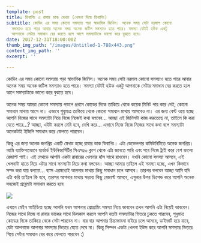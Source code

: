 ```yaml
---
template: post
title: ডিবাগিং এ রাবার ডাক মেথড (খেলনা দিয়ে ডিবাগিং)
subtitle: কোডিং এর সময় কোনো সমস্যায় পড়া স্বাভাবিক জিনিস। অনেক সময় সেটা নরমাল কোনো
  সমস্যাও হতে পারে আবার অনেক সময় অনেক জটিল সমস্যাও হতে পারে। সমস্যা যেটাই হউক একটু
  আপনাকে সেটার সমাধান বের করতে হলে আগে সমস্যাটাকে ভালো করে বুঝতে হবে।
date: 2017-12-31T18:00:00Z
thumb_img_path: "/images/Untitled-1-788x443.png"
content_img_path: ''
excerpt: ''

---
```

কোডিং এর সময় কোনো সমস্যায় পড়া স্বাভাবিক জিনিস। অনেক সময় সেটা নরমাল কোনো সমস্যাও হতে পারে আবার অনেক সময় অনেক জটিল সমস্যাও হতে পারে। সমস্যা যেটাই হউক একটু আপনাকে সেটার সমাধান বের করতে হলে আগে সমস্যাটাকে ভালো করে বুঝতে হবে।

অনেক সময় আমরা কোনো সমস্যায় পড়লে প্রথমে কোডের দিকে তাকিয়ে থেকে কয়েক মিনিট পার করে দেই, কোনো সমাধান মাথায় আসে না। এভাবে শুধুমাত্র তাকিয়ে থেকে কোনো সমাধান মাথায় আসবেও না। এর জন্য বেস্ট ওয়ে হচ্ছে আপনি নিজের সাথে সমস্যাটা নিয়ে নিজে নিজেই কথা বলবেন... আচ্ছা এই জিনিসটা কাজ করতেছে না, তাইলে কি করা যেতে পারে...? আচ্ছা, এইটা করলে মেবি হবে, দেখি করে... এভাবে নিজে নিজে নিজের সাথে কথা বলে সমস্যাটা অনেকটাই ইজিলি সমাধান করে ফেলতে পারবেন।

কিন্তু এর জন্য অনেক জনপ্রিয় একটি মেথড হচ্ছে রাবার ডাক ডিবাগিং। এটা ডেভেলপার কমিউনিটিতে অনেক জনপ্রিয়। আমি ব্যাক্তিগতভাবে হার্ভার্ড ইউনিভার্সিটির সিএস৫০ ক্লাশ থেকে এটা জানতে পারি এবং পরে নিজে ট্রাই করে বেশ ভালো রেজাল্ট পাই। এই মেথডে আপনি একটা রাবারের খেলনার হাঁস সাথে রাখবেন। যখনি কোনো সমস্যা আসবে, এই খেলনাটা হাতে নিয়ে এটার সাথে সমস্যাটা নিয়ে কথা বলবেন। আচ্ছা আমার তাইলে এই সমস্যা হচ্ছে, এখন কিভাবে সল্ভ করা যায় বলতো... ব্যাস এরমধ্যেই আপনার মাথায় কিছু সমাধান চলে আসবে। তারপর বলবেন আচ্ছা আমি যদি এটা করি তাইলে কি হবে, তারপর আপনার মাথায় সম্ভাব্য কিছু রেজাল্ট আসবে, এগুলার উপর ডিপেন্ড করে আপনি অনেক সহজেই প্রব্লেমটা সমাধান করতে হবে

![](/images/rubberduck-300x165.png)

এখানে মেইন আইডিয়া হচ্ছে আপনি যখন আপনার প্রোগ্রামিং সমস্যা নিয়ে ভাববেন তখন আপনি এটা নিয়েই ভাববেন। নিজের সাথে নিজে বা রাবার ডাকের সাথে ডিসকাস করলে আপনি যতটা সমস্যাটার ভিতরে ঢুকতে পারবেন, শুধুমাত্র কোডের দিকে তাকিয়ে থেকে সেটা পারবেন না। বার বার আপনার চিন্তাভাবনা বাইরে চলে আসবে, ডাইভার্ট হয়ে যাবে, যেটা আপনাকে আপনার সমস্যার ভিতরে যেতে দেবে না। কিন্তু সিম্পল একটা খেলনা ইউস করে আপনি সমস্যার ভিতরে গিয়ে সেটার সমাধান বের করে ফেলতে পারবেন :)